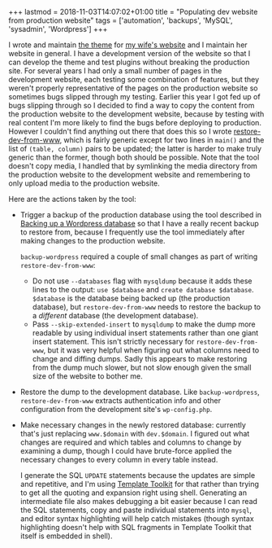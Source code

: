 +++
lastmod = 2018-11-03T14:07:02+01:00
title = "Populating dev website from production website"
tags = ['automation', 'backups', 'MySQL', 'sysadmin', 'Wordpress']
+++

I wrote and maintain [the theme](https://github.com/tobinjt/ariane-theme) for
[my wife's website](https://www.arianetobin.ie/) and I maintain her website in
general. I have a development version of the website so that I can develop the
theme and test plugins without breaking the production site. For several years I
had only a small number of pages in the development website, each testing some
combination of features, but they weren't properly representative of the pages
on the production website so sometimes bugs slipped through my testing. Earlier
this year I got fed up of bugs slipping through so I decided to find a way to
copy the content from the production website to the development website, because
by testing with real content I'm more likely to find the bugs before deploying
to production. However I couldn't find anything out there that does this so I
wrote
[restore-dev-from-www](https://github.com/tobinjt/bin/blob/master/restore-dev-from-www),
which is fairly generic except for two lines in `main()` and the list of
`(table, column)` pairs to be updated; the latter is harder to make truly
generic than the former, though both should be possible. Note that the tool
doesn't copy media, I handled that by symlinking the media directory from the
production website to the development website and remembering to only upload
media to the production website.

Here are the actions taken by the tool:

- Trigger a backup of the production database using the tool described in
  [Backing up a Wordpress database](/blog/backing_up_a_wordpress_database/) so
  that I have a really recent backup to restore from, because I frequently use
  the tool immediately after making changes to the production website.

  `backup-wordpress` required a couple of small changes as part of writing
  `restore-dev-from-www`:

  - Do not use `--databases` flag with `mysqldump` because it adds these lines
    to the output: `use $database` and `create database $database`. `$database`
    is the database being backed up (the production database), but
    `restore-dev-from-www` needs to restore the backup to a _different_ database
    (the development database).
  - Pass `--skip-extended-insert` to `mysqldump` to make the dump more readable
    by using individual insert statements rather than one giant insert
    statement. This isn't strictly necessary for `restore-dev-from-www`, but it
    was very helpful when figuring out what columns need to change and diffing
    dumps. Sadly this appears to make restoring from the dump much slower, but
    not slow enough given the small size of the website to bother me.

- Restore the dump to the development database. Like `backup-wordpress`,
  `restore-dev-from-www` extracts authentication info and other configuration
  from the development site's `wp-config.php`.

- Make necessary changes in the newly restored database: currently that's just
  replacing `www.$domain` with `dev.$domain`. I figured out what changes are
  required and which tables and columns to change by examining a dump, though I
  could have brute-force applied the necessary changes to every column in every
  table instead.

  I generate the SQL `UPDATE` statements because the updates are simple and
  repetitive, and I'm using [Template Toolkit](https://www.template-toolkit.org/)
  for that rather than trying to get all the quoting and expansion right using
  shell. Generating an intermediate file also makes debugging a bit easier
  because I can read the SQL statements, copy and paste individual statements
  into `mysql`, and editor syntax highlighting will help catch mistakes (though
  syntax highlighting doesn't help with SQL fragments in Template Toolkit that
  itself is embedded in shell).
